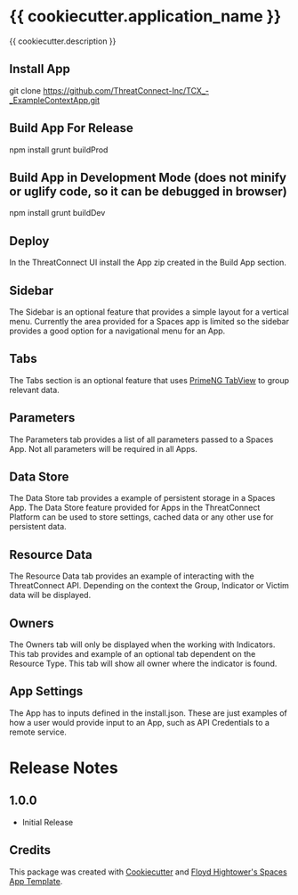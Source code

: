 # {{ cookiecutter.application_name }}

{{ cookiecutter.description }}

## Install App
git clone https://github.com/ThreatConnect-Inc/TCX_-_ExampleContextApp.git

## Build App For Release
npm install
grunt buildProd

## Build App in Development Mode (does not minify or uglify code, so it can be debugged in browser)
npm install
grunt buildDev

## Deploy
In the ThreatConnect UI install the App zip created in the Build App section.

## Sidebar
The Sidebar is an optional feature that provides a simple layout for a vertical menu.  Currently the area provided for a Spaces app is limited so the sidebar provides a good option for a navigational menu for an App.

## Tabs
The Tabs section is an optional feature that uses [PrimeNG TabView](http://www.primefaces.org/primeng/#/tabview) to group relevant data.

## Parameters
The Parameters tab provides a list of all parameters passed to a Spaces App.  Not all parameters will be required in all Apps.

## Data Store
The Data Store tab provides a example of persistent storage in a Spaces App.  The Data Store feature provided for Apps in the ThreatConnect Platform can be used to store settings, cached data or any other use for persistent data.

## Resource Data
The Resource Data tab provides an example of interacting with the ThreatConnect API.  Depending on the context the Group, Indicator or Victim data will be displayed.

## Owners
The Owners tab will only be displayed when the working with Indicators.  This tab provides and example of an optional tab dependent on the Resource Type.  This tab will show all owner where the indicator is found.

## App Settings
The App has to inputs defined in the install.json.  These are just examples of how a user would provide input to an App, such as API Credentials to a remote service.

# Release Notes

## 1.0.0
+ Initial Release

## Credits

This package was created with [Cookiecutter](https://github.com/audreyr/cookiecutter) and [Floyd Hightower's Spaces App Template](https://github.com/fhightower-templates/threatconnect-spaces-template).
